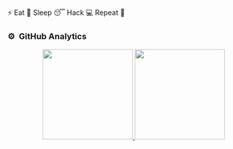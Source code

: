 ### 





 ⚡ Eat 🍔 Sleep 😴 Hack 💻 Repeat 🔁


### ⚙️ &nbsp;GitHub Analytics

<p align="center">
<a href="https://github.com/41d3nz">
  <img height="180em" src="https://github-readme-stats-eight-theta.vercel.app/api?username=413d3z&show_icons=true&theme=algolia&include_all_commits=true&count_private=true"/>
  <img height="180em" src="https://github-readme-stats-eight-theta.vercel.app/api/top-langs/?username=413d3z&layout=compact&langs_count=8&theme=algolia"/>
</a>
</p>
</samp><br>
